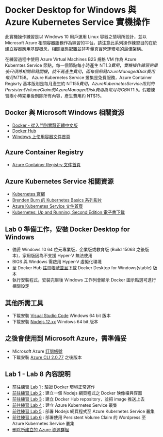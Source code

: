 # Docker Desktop for Windows 與 Azure Kubernetes Service 實機操作

此實機操作練習是以 Windows 10 用戶運用 Linux 容器之情境所設計，並以 Microsoft Azure 相關容器服務作為練習的平台。請注意此系列操作練習目的在於建立容器應用基礎概念，相關組態配置並非考量真實營運環境的最佳架構。

在練習過程中使用 Azure Virtual Machines B2S 規格 VM 作為 Azure Kuberntes Service 節點，每一個節點每小時產生 NT$1.3 費用，實機操作練習完畢後只須將相關節點關機，就不再產生費用，而每個節點 Azure Managed Disk 費用每月 NT$158。 Azure Kubernetes Service 叢集是免費服務，Azure Container Regisrty 基本版則是每月產生約 NT$155 費用，Azure Kubernetes Service 用到的 Persistent Volume Claim 的 Azure Managed Disk 費用為每月每 GB NT$1.5。假若練習兩小時完畢後刪除所有內容，產生費用約 NT$15。

## Docker 與 Microsoft Windows 相關資源
* [Docker - 從入門到實踐正體中文版](https://philipzheng.gitbooks.io/docker_practice/content/)
* [Docker Hub](https://hub.docker.com/)
* [Windows 上使用容器文件首頁](https://docs.microsoft.com/zh-tw/virtualization/windowscontainers/)

## Azure Container Registry
* [Azure Container Registry 文件首頁](https://docs.microsoft.com/zh-tw/azure/container-registry/)

## Azure Kubernetes Service 相關資源
* [Kubernetes 官網](https://kubernetes.io/)
* [Brenden Burn 的 Kubernetes Basics 系列影片](https://www.youtube.com/playlist?list=PLLasX02E8BPCrIhFrc_ZiINhbRkYMKdPT) 
* [Azure Kubernetes Service 文件首頁](https://docs.microsoft.com/zh-tw/azure/aks/)
* [Kubernetes: Up and Running, Second Edition 電子書下載](https://azure.microsoft.com/en-us/resources/kubernetes-up-and-running/)


## Lab 0 準備工作，安裝 Docker Desktop for Windows
* 備妥 Windows 10 64 位元專業版，企業版或教育版 (Build 15063 之後版本)，家用版因為不支援 Hyper-V 無法使用
* BIOS 與 Windows 需啟用 Hyper-V 虛擬化環境
* 至 Docker Hub [註冊帳號並且下載](https://hub.docker.com/editions/community/docker-ce-desktop-windows) Docker Desktop for Windows(stable) 版本
* 執行安裝程式，安裝完畢後 Windows 工作列會顯示 Docker 圖示點選可進行相關設定

## 其他所需工具
* 下載安裝 [Visual Studio Code](https://code.visualstudio.com/Download) Windows 64 bit 版本
* 下載安裝 [Nodejs 12.xx](https://nodejs.org/zh-tw/download/) Windows 64 bit 版本

## 之後會使用到 Microsoft Azure，需準備妥
*  Microsoft Azure [訂閱帳號](https://azure.microsoft.com/zh-tw/free/)
* 下載安裝 [Azure CLI 2.0.77](https://docs.microsoft.com/zh-tw/cli/azure/install-azure-cli?view=azure-cli-latest) 之後版本 

## Lab 1 - Lab 8 內容說明
* [前往練習 Lab 1](lab-01.md) : 驗證 Docker 環境正常運作
* [前往練習 Lab 2](lab-02.md) : 建立一個 Nodejs 網頁程式之 Docker 映像檔與容器
* [前往練習 Lab 3](lab-03.md) : 建立 Docker Hub repository，並把 image 推送上去
* [前往練習 Lab 4](lab-04.md) : 建立 Azure Kubernetes Service 叢集
* [前往練習 Lab 5](lab-05.md) : 部署 Nodejs 網頁程式至 Azure Kubernetes Service 叢集
* [前往練習 Lab 6](lab-06.md) : 部署使用 Persistent Volume Claim 的 Wordpress 至 Azure Kubernetes Service 叢集
* [刪除所建立的 Azure 資源群組](Labs-clear.md)
